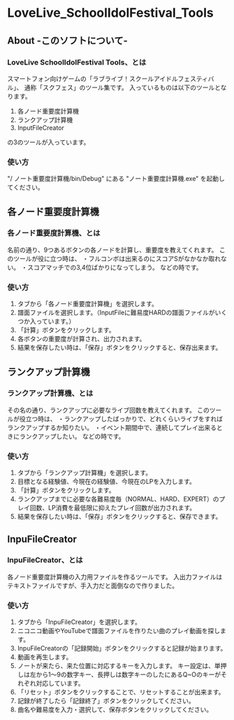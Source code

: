LoveLive_SchoolIdolFestival_Tools
=================================
About -このソフトについて-
---------------------------------

  ### LoveLive SchoolIdolFestival Tools、とは

  スマートフォン向けゲームの「ラブライブ！スクールアイドルフェスティバル」、
通称「スクフェス」のツール集です。
  入っているものは以下のツールとなります。
  
  1. 各ノード重要度計算機
  2. ランクアップ計算機
  3. InputFileCreator
  
  の3のツールが入っています。
  
  ### 使い方

  "/ ノート重要度計算機/bin/Debug" にある "ノート重要度計算機.exe" を起動してください。
  
各ノード重要度計算機
--------------------------------

  ### 各ノード重要度計算機、とは
  名前の通り、9つあるボタンの各ノードを計算し、重要度を教えてくれます。
  このツールが役に立つ時は、
  ・フルコンボは出来るのにスコアSがなかなか取れない。
  ・スコアマッチでの3,4位ばかりになってしまう。
  などの時です。
  
  ### 使い方

  1. タブから「各ノード重要度計算機」を選択します。
  2. 譜面ファイルを選択します。（InputFileに難易度HARDの譜面ファイルがいくつか入っています。）
  3. 「計算」ボタンをクリックします。
  4. 各ボタンの重要度が計算され、出力されます。
  5. 結果を保存したい時は、「保存」ボタンをクリックすると、保存出来ます。
  
ランクアップ計算機
--------------------------------

  ### ランクアップ計算機、とは

  その名の通り、ランクアップに必要なライブ回数を教えてくれます。
  このツールが役立つ時は、
  ・ランクアップしたばっかりで、どれくらいライブをすればランクアップするか知りたい。
  ・イベント期間中で、連続してプレイ出来るときにランクアップしたい。
  などの時です。
  
  ### 使い方

  1. タブから「ランクアップ計算機」を選択します。
  2. 目標となる経験値、今現在の経験値、今現在のLPを入力します。
  3. 「計算」ボタンをクリックします。
  4. ランクアップまでに必要な各難易度毎（NORMAL、HARD、EXPERT）のプレイ回数、LP消費を最低限に抑えたプレイ回数が出力されます。
  5. 結果を保存したい時は、「保存」ボタンをクリックすると、保存できます。
  
InpuFileCreator
--------------------------------

  ### InpuFileCreator、とは

  各ノード重要度計算機の入力用ファイルを作るツールです。
  入出力ファイルはテキストファイルですが、手入力だと面倒なので作りました。
  
  ### 使い方

  1. タブから「InpuFileCreator」を選択します。
  2. ニコニコ動画やYouTubeで譜面ファイルを作りたい曲のプレイ動画を探します。
  3. InpuFileCreatorの「記録開始」ボタンをクリックすると記録が始まります。
  4. 動画を再生します。
  5. ノートが来たら、来た位置に対応するキーを入力します。
キー設定は、単押しは左から1～9の数字キー、長押しは数字キーのしたにあるQ~Oのキーがそれぞれ対応しています。
  6. 「リセット」ボタンをクリックすることで、リセットすることが出来ます。
  7. 記録が終了したら「記録終了」ボタンをクリックしてください。
  8. 曲名や難易度を入力・選択して、保存ボタンをクリックしてください。
